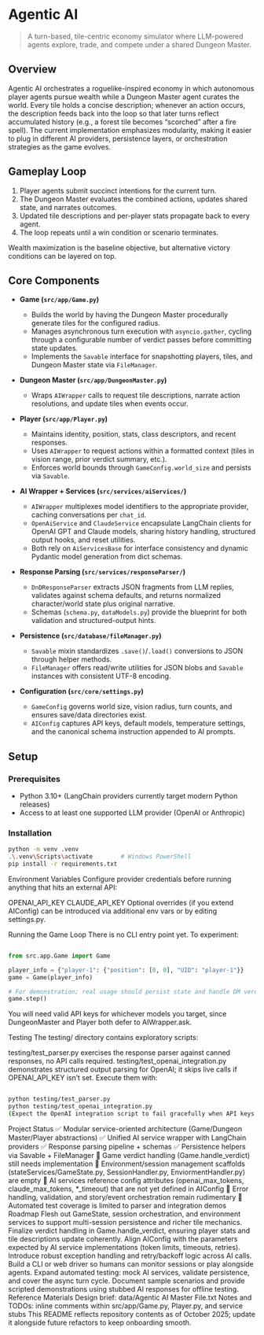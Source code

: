 # Agentic AI

> A turn-based, tile-centric economy simulator where LLM-powered agents explore, trade, and compete under a shared Dungeon Master.

## Overview

Agentic AI orchestrates a roguelike-inspired economy in which autonomous player agents pursue wealth while a Dungeon Master agent curates the world. Every tile holds a concise description; whenever an action occurs, the description feeds back into the loop so that later turns reflect accumulated history (e.g., a forest tile becomes “scorched” after a fire spell). The current implementation emphasizes modularity, making it easier to plug in different AI providers, persistence layers, or orchestration strategies as the game evolves.

## Gameplay Loop

1. Player agents submit succinct intentions for the current turn.
2. The Dungeon Master evaluates the combined actions, updates shared state, and narrates outcomes.
3. Updated tile descriptions and per-player stats propagate back to every agent.
4. The loop repeats until a win condition or scenario terminates.

Wealth maximization is the baseline objective, but alternative victory conditions can be layered on top.

## Core Components

- **Game (`src/app/Game.py`)**  
  - Builds the world by having the Dungeon Master procedurally generate tiles for the configured radius.  
  - Manages asynchronous turn execution with `asyncio.gather`, cycling through a configurable number of verdict passes before committing state updates.  
  - Implements the `Savable` interface for snapshotting players, tiles, and Dungeon Master state via `FileManager`.

- **Dungeon Master (`src/app/DungeonMaster.py`)**  
  - Wraps `AIWrapper` calls to request tile descriptions, narrate action resolutions, and update tiles when events occur.

- **Player (`src/app/Player.py`)**  
  - Maintains identity, position, stats, class descriptors, and recent responses.  
  - Uses `AIWrapper` to request actions within a formatted context (tiles in vision range, prior verdict summary, etc.).  
  - Enforces world bounds through `GameConfig.world_size` and persists via `Savable`.

- **AI Wrapper + Services (`src/services/aiServices/`)**  
  - `AIWrapper` multiplexes model identifiers to the appropriate provider, caching conversations per `chat_id`.  
  - `OpenAiService` and `ClaudeService` encapsulate LangChain clients for OpenAI GPT and Claude models, sharing history handling, structured output hooks, and reset utilities.  
  - Both rely on `AiServicesBase` for interface consistency and dynamic Pydantic model generation from dict schemas.

- **Response Parsing (`src/services/responseParser/`)**  
  - `DnDResponseParser` extracts JSON fragments from LLM replies, validates against schema defaults, and returns normalized character/world state plus original narrative.  
  - Schemas (`schema.py`, `dataModels.py`) provide the blueprint for both validation and structured-output hints.

- **Persistence (`src/database/fileManager.py`)**  
  - `Savable` mixin standardizes `.save()`/`.load()` conversions to JSON through helper methods.  
  - `FileManager` offers read/write utilities for JSON blobs and `Savable` instances with consistent UTF-8 encoding.

- **Configuration (`src/core/settings.py`)**  
  - `GameConfig` governs world size, vision radius, turn counts, and ensures save/data directories exist.  
  - `AIConfig` captures API keys, default models, temperature settings, and the canonical schema instruction appended to AI prompts.

## Setup

### Prerequisites
- Python 3.10+ (LangChain providers currently target modern Python releases)
- Access to at least one supported LLM provider (OpenAI or Anthropic)

### Installation
```bash
python -m venv .venv
.\.venv\Scripts\activate        # Windows PowerShell
pip install -r requirements.txt
```
Environment Variables
Configure provider credentials before running anything that hits an external API:

OPENAI_API_KEY
CLAUDE_API_KEY
Optional overrides (if you extend AIConfig) can be introduced via additional env vars or by editing settings.py.

Running the Game Loop
There is no CLI entry point yet. To experiment:

```python

from src.app.Game import Game

player_info = {"player-1": {"position": [0, 0], "UID": "player-1"}}
game = Game(player_info)

# For demonstration; real usage should persist state and handle DM verdicts.
game.step()

```

You will need valid API keys for whichever models you target, since DungeonMaster and Player both defer to AIWrapper.ask.

Testing
The testing/ directory contains exploratory scripts:

testing/test_parser.py exercises the response parser against canned responses, no API calls required.
testing/test_openai_integration.py demonstrates structured output parsing for OpenAI; it skips live calls if OPENAI_API_KEY isn’t set.
Execute them with:

```bash

python testing/test_parser.py
python testing/test_openai_integration.py
(Expect the OpenAI integration script to fail gracefully when API keys are absent or incompatible with the configured model/structured-output flow.)
```

Project Status
✅ Modular service-oriented architecture (Game/Dungeon Master/Player abstractions)
✅ Unified AI service wrapper with LangChain providers
✅ Response parsing pipeline + schemas
✅ Persistence helpers via Savable + FileManager
🔄 Game verdict handling (Game.handle_verdict) still needs implementation
🔄 Environment/session management scaffolds (stateServices/GameState.py, SessionHandler.py, EnviormentHandler.py) are empty
🔄 AI services reference config attributes (openai_max_tokens, claude_max_tokens, *_timeout) that are not yet defined in AIConfig
🔄 Error handling, validation, and story/event orchestration remain rudimentary
🔄 Automated test coverage is limited to parser and integration demos
Roadmap
Flesh out GameState, session orchestration, and environment services to support multi-session persistence and richer tile mechanics.
Finalize verdict handling in Game.handle_verdict, ensuring player stats and tile descriptions update coherently.
Align AIConfig with the parameters expected by AI service implementations (token limits, timeouts, retries).
Introduce robust exception handling and retry/backoff logic across AI calls.
Build a CLI or web driver so humans can monitor sessions or play alongside agents.
Expand automated testing: mock AI services, validate persistence, and cover the async turn cycle.
Document sample scenarios and provide scripted demonstrations using stubbed AI responses for offline testing.
Reference Materials
Design brief: data/Agentic AI Master File.txt
Notes and TODOs: inline comments within src/app/Game.py, Player.py, and service stubs
This README reflects repository contents as of October 2025; update it alongside future refactors to keep onboarding smooth.


